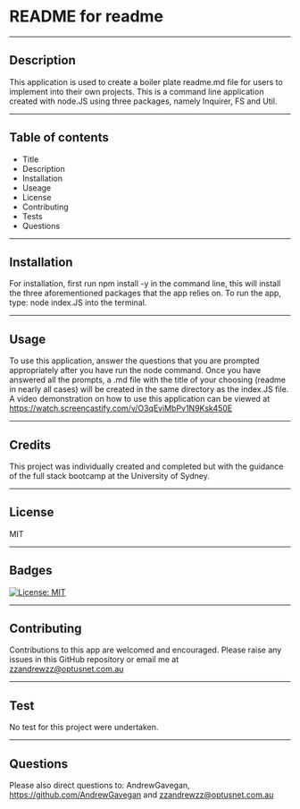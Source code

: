 
# README for readme

---
## Description

This application is used to create a boiler plate readme.md file for users to implement into their own projects. This is a command line application created with node.JS using three packages, namely Inquirer, FS and Util.

---
## Table of contents
* Title
* Description
* Installation
* Useage
* License
* Contributing
* Tests
* Questions
---

## Installation

For installation, first run npm install -y in the command line, this will install the three aforementioned packages that the app relies on. To run the app, type: node index.JS into the terminal.

---
## Usage 

To use this application, answer the questions that you are prompted appropriately after you have run the node command. Once you have answered all the prompts, a .md file with the title of your choosing (readme in nearly all cases) will be created in the same directory as the index.JS file. A video demonstration on how to use this application can be viewed at https://watch.screencastify.com/v/O3qEviMbPv1N9Ksk450E 

---
## Credits 

This project was individually created and completed but with the guidance of the full stack bootcamp at the University of Sydney. 

---
## License

MIT 

---
## Badges


[![License: MIT](https://img.shields.io/badge/License-MIT-yellow.svg)](https://opensource.org/licenses/MIT)

---
## Contributing 

Contributions to this app are welcomed and encouraged. Please raise any issues in this GitHub repository or email me at  zzandrewzz@optusnet.com.au

---
## Test

No test for this project were undertaken.

---

## Questions

Please also direct questions to: AndrewGavegan, https://github.com/AndrewGavegan and zzandrewzz@optusnet.com.au
